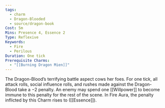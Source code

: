 ```yaml
---
tags:
  - charm
  - Dragon-Blooded
  - source/dragon-book
Cost: 5m
Mins: Presence 4, Essence 2
Type: Reflexive
Keywords:
  - Fire
  - Perilous
Duration: One tick
Prerequisite Charms:
  - "[[Burning Dragon Mien]]"
---
```

The Dragon-Blood’s terrifying battle aspect cows her foes. For one tick, all attack rolls, social influence rolls, and rushes made against the Dragon-Blood take a −2 penalty. An enemy may spend one [[Willpower]] to become immune to this penalty for the rest of the scene. In Fire Aura, the penalty inflicted by this Charm rises to ([[Essence]]).